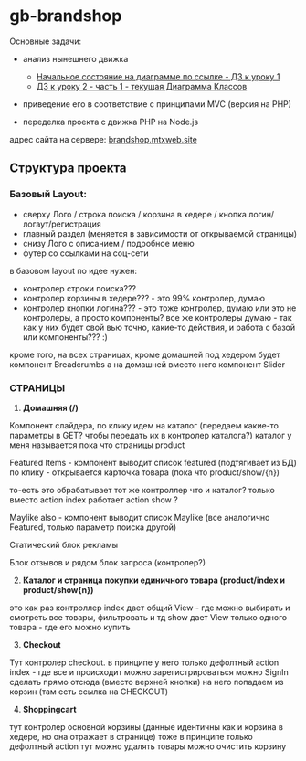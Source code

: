 # gb-brandshop

Основные задачи:

- анализ нынешнего движка
  - [Начальное состояние на диаграмме по ссылке - ДЗ к уроку 1](https://www.draw.io/?lightbox=1&highlight=0000ff&edit=_blank&layers=1&nav=1&title=Untitled%20Diagram.xml#R5Z1vk5soHMdfTWZ6D%2BoICOrDbq69u5m7uU73%2Fj60kSbOujFj3Gb3Xv1hlESBkN0EgW07005EFPzyEb78IOkMze8ff6qzzeq3KqflDIb54wz9OIMwJoj92yY8dQkRSLuEZV3kXRI4JtwW%2F9E%2BMexTH4qcbkcZm6oqm2IzTlxU6zVdNKO0rK6r3Tjbl6ocl7rJllRKuF1kpZz6d5E3qy41gfEx%2FWdaLFe8ZED65%2FucLe6WdfWw7subQfRl%2F6c7fZ%2Fxe%2FUPul1lebUbJKH3MzSvq6rpPt0%2FzmnZSstl6677cOLsod41XTfPuQB2F3zNygfKa7yvV%2FPEtdg%2FDW3zhzN0s1sVDb3dZIv27I41PktbNfclOwLsY387Wjf08WSVwOFBGT%2B0uqdN%2FcSy8AtIrw1npz%2FcHRviIN9q0Ago7ROzvvGXh1sfBWAfeg3UeiBJj3m1buqqLGm9nUFSssJuPtfs07I5PO5ALPbYzViRLbv6js6rsqpZyrpas5w3X4qyFJKysliu2eGCyURZ%2Bk0rYsGQfNefuC%2FyvC1G2QTjRjLQCigUW0FuhljRCtBAI0T%2BQYkjh1BiSY99h%2Ftd8UgSdzwS%2F3hEQJCDPBPIg27XCBJLgvxV0N13xWOExw2Q8KHDAo%2BJJP9Ntr2jTW%2FDXHeVKR4poyATqMg0oQx%2FKwbS%2FF7ntPZTGaDow6aTBkjSfKwr9qJRP8WBiU1xZB98u6o2m2K9nGe1py%2BWyoRMp5DCGa%2Fo4q568FUdYFMd2bL%2Bwp7%2B0U9pALIpjexeP9FlsW187ZWRVXBkb8nGcjovs%2B3WU3lim%2FLITrOzOsdZuXOBoGDFrfod2QqyQT1%2FWAwEelu0PdGbrCx%2FcK4VSMdaAZVYZCqxUkmsvTn0mCWrDpHfQ3aIHitk1SZC2UMPbaLPMtn0ilB209wr%2BiyRzXFfEWjeG0aP9bHqGhUxYO4aPZbIqnVUhIUP1tFnjWz6R0XotvOPbbzSuTSIjK11FJMAxSmjCEVRAmNMLColO8m9OfJSKAzGQtnUSTaRvUnyUimSpq6UQrKdHJolP%2BXC7uSSvSU3TX5KBd1JJfvLvXnqdArfsr%2B3f7z79Md1mg3XoGYQ5ZgmeSQtWLEzCfyMCJmop4uc9XRItqjcgnkJZOwQSNmttlbs1%2BzJ17c3TtyJJXsyOWa1XVW7N9WaehiyUgUcpgpZITn%2B2Wu1Dw77FNrDsaCTzdAeOhkH7XTyBydJJqs4Kc1rK1PbSflEE4qEcdCmTJHsXIcy%2BQOTqBJRhYsnU0l2YZIgdJ2%2Fa7fjsqNFG5coFmMN6GPR%2FNPL1X7%2Bt%2F0c4PaIDQVPh1PtwfHctmHzB%2Fm%2B%2B%2BQPRTkWmObSVl9BXlbj6qFe8Fx9l8tutqRcLqJuhoHMWKEyT6tpmTXF13E1VNL3JXysClbBQysLPQbCeHyHrvb9Rcf2k%2B4jbmEUtyZ2TyzdhwmdPQ2ybdoM29PVFeI9caitlLiPLYkFBrvij0Qe5H8epLKJ%2FSYgTRWQJi4hZV1KcIhbJYTfgEOQBinBGMQwAq3tvAxgFOOgu3tIEnY%2FIvBMgmMJrC7Ca2IIbyiM30DPt5AdQ8N8P2Ov9Cvkmy%2BPDPnuZv3O%2BEY6vhMzfCc6vnFohW8k8B3p%2BRay477SxviWFzmex%2FcJPFXYByEYkA%2BCMIn644%2B0Llhl2%2B3Gx1egvybE43ciTQBPEC%2B77B1Aij4eOO3jgdjYSRRc6EVAJE6D4CQ0C8WQEGqrJdVqBP%2F1ND%2FjmwTX0vyiTvxCMvlX8obuw2nvjDAJ5P6XNzoAwb4%2F7c8nlyELwzAYLs4JpQA2BvCOe19QNAnQwtcOyJnuWcgufB3weqDl%2BNSrBDpUAH1i6m0JaKIDGpoBGuiBTq0ALXzbk%2FTfpD1VaSE719sY0HIg8TUCDVXzw9Ap0LEOaGQGaKgFGoZWgBbCNXGoB1rIDlPDQMsh39cINFJMCLs9Ys6ATnRAR2aARnqggRWghW%2Fexmcsh5AdGbYcWN4n8efW612BNncoY6hUx8%2BvklgVRg4Et8J4uTjfRjJd7QPE32ZAESumrB0SfgbMAbAQMcdIiChOMnwI%2BydS%2Fegh5Mah2Xg5flk8sf%2FtgTzbrvb9AVCDDk6DDow5oMg3grEUi7gwGEiE35o5jBOmYyfi0uS54AkUH%2FBMfuH%2B2PDkFL8sfOgUXme2HKZBfLLHQwkYOeZLl9L1pSSJlYUafIi%2BH6w21NeaiFfAc1dIZQA0uuJ6pl8WQfwumY6BbhRvmR66xfhCr6AvhTE9PMnnGaZjJ5E4eQSBXOrJJ5Ci3eOrQay%2FXFz9QbrLryd%2F%2BlCj5jUwFplR7ZdyukoZCc2YGnHSkWBMI%2B1dT7wOl1AyffzOBiXK%2BRd0ahSi6TcskTAKBtP4hLygDHMI8SWTV46Qas8bcLumEWENQqzfiUwglGoQ0pdhECE56PoaEVJtKwNuVxGIrhcyM3QRqOuF9GUYRAhOjlAYpCkZb%2BUCRNy2lSq3bZ3a7GVmKxf%2FmZ7RdsbY39EP4DAYAgMvXL%2FSj3%2FnSjHI3qW7wD3rvqCi%2B3IaAkRYixExhBHQYnSmFIMYXbo24hlGCi8O3Hpx7SgIYkMYacfBc6UYxGj6Pc1WMFJsmgNuY7%2FaQY1Npaef050pxCBE028ltgKRYlWr%2B8VQP4c0SMxApB3RzhRyMUTs8Pg%2Fi3TZj%2F97C3r%2FPw%3D%3D)
  - [ДЗ к уроку 2 - часть 1 - текущая Диаграмма Классов](https://www.draw.io/?lightbox=1&highlight=0000ff&edit=_blank&layers=1&nav=1&title=Untitled%20Diagram.xml#R7V1bc6M4Gv01rsk8JIXE%2FTF2uqe7dmend9NTs%2FPUhY1iM8HAYtxJ5tevBAhbF2yCuchuT21txzLIn6Sj810RE322fv0l9ZLVr7GPwgnU%2FNeJ%2FjCBEADNwv%2BQlreyxbZB0bJMA79s2zU8Bn%2BjslErW7eBjzbMhVkch1mQsI2LOIrQImPavDSNX9jLnuKQ%2FdXEWyKh4XHhhWLrH4GfrYpWB9q79k8oWK7oLwPLLb6Ze4vnZRpvo%2FL3JlB%2Fyv8rvl57tK9yoJuV58cve036h4k%2BS%2BM4K%2F5av85QSCaXTltx38eabyu5UxRlTW4oB%2FTdC7eISmyF%2BNZpQqTL3soZsf63JSJN1166DKKJfo%2B%2F1ZJX%2FP%2B4MR8Yab%2FN4qT4ztj7LkOv2a0XBsvyvgWWDaW7PvFfy%2FLf%2FJfntGEWR0%2FBkjbjQcz5S3FbwretUiI5hRT9EVD%2Fe61GGqKnbG%2BofN%2B3BTix%2BDNvsULFlfdp6r0pL%2FoETvNevSxYkK2IsptNlgbR8ufipuLDoWH0NaH7Ms22KcF4AZFtir%2BIo5ufj84zZESD31GKe%2FTC%2BwKdDzl%2BpyVWHwqRpjG%2B6inMd%2BlTgHePPn2Ko6wkLQDLzx%2B9dRASvvuEwu%2BI9EoWNFuH5KLqt8kPotfazQoqCsDciuI1ylI8EK28QTeKO0pWvTWdkkVedhwF9bJttc9PWtnolby4rPrecQP%2Bo6QHOVU4KlPFfZKcJU9UA0nPSGSGH4IoyPDGG5gOsF7dF%2BIFzSuSurx9D4AO70x27wNgipsfwL42v6vy5vfxX9rNI179EGVxtA%2BB82ECouC%2BBRGGdLQo7YXf5n8R4xbb0XPlxReths%2FlWKhWloymGev1J%2B6scB9uqEmDu%2Fg4qpVTiPXvLUrfKqFm1KJhrBv9I%2FnfKOI9onB%2F0uTyKbLChaz%2FiV%2FOQ1y8Z7CiuI%2F8X%2FD%2B8WtlDrDeaCjxeSs%2BHQBe8ZmGQZv2NZ9rSjSf2YHmoyEJNVXf%2FRbPwDmqu%2FM3fMN4%2BTmSqY5pHIfIi4q2cXikEjJFy2CDofQ75pWbegUyJu8xhjyR88Nr7lGoMJeMbB7ea38E2WqWIh%2Fvz8ALNwouPyPyYoUWz%2Fel3I9osyFREiaao6y0szh%2BDpAiOBh%2Fl%2FwA2l53NVbVW1BU9NB1JIre6kLRA6UV%2FV%2Fe65kqekYhfQ8QSc7su1jazaevv%2F4zJ9AzGwzRCEQTLLwMNQg%2BD2maxNtMKtHYHg4Twyd8jwV9zFBy8bF7ntx0Gqs76sXALsgNqkxuU2%2FzjEho6JKDeHSQig%2FhHYG84yMaxMPx%2FJsAA22JUoUoeIHN1fSQXMoQ8RqlS8RKqpiEKUpCb8HJuHMJFJPW8w%2FiURk5fYSJlp9UZUQdXwJ2O2OayVCc%2BihVeqsUiyqRU6XtMr4ETNiBaJBClam6GdgoCdEsZyRvrl8KeTeq7R02vuf7X%2BNyYsupJImXc5jjYtt%2FTOO12sAYWwK%2BiqyYrRl2AbGr8jBVw44s%2Bt4kOVkfEJssdxEl3RwRfL8vFcfzOUPrB5R54YaM6eg6jDkcXnQidhBupm%2F%2F8tYHjSmZ0NKNoMzoeFKZ%2FUNNWjko9GEwKSL0nko%2FC3mDvEzhc5TFldC1CrOM8hbpRhUyjgdHgjG%2BNxIF60RY3OReyW%2FE2hdwo4y9L9meconbzXC9lumKZVsaL4PcdtYxcWDT0lQaFLc1WXEPpLHz%2FbC4YXcRFtdVDot%2FSWN%2Fu9gPsM6bgEiRMPJ7cK%2BIyNN9qnrC3LpNkV%2BuAiWrQjMwNRRKxJs9bD7HS5WykGvvLQyeEZ2%2FMSWTORyFrzFn11W5RR5be%2F8YikiDrCKCVDExWsiWJGf1LrSQobIWKh%2FvPUsdRK4lFSdswckYrJgFWYiaiqHQ7AWRj15rvbsxZvLbN8wrYV1t%2FKgaD2sWUsBaxoRuShdMIZVcxQ6VFjF3DyvZNhdeGeSYOv%2BMQ%2BXw7KsfQ%2BIEdVP4aKqsfj4TArrqoKsOapaSuyBicA3WKNVljz3JSKGLB36BpTIpJIVPeaWFKy2oZJpuVvHLTW3S4IKoSfJgpi6aLHJ2Al2wk9LnFmEYJAneRzMvvVLUlaLeRVGXRgu3es3z2r0ZLo7K1ECfx73SwpUWfmhagGBgWlD6BKNF%2BSTclRautPDjxTlcWzjkRTMHZQea%2FlOTHZI0xiuEruRwJYcfjhxMh6MGo3GgoRNiUPpQCPLgQhqHYX7xlRbaSkEepfG9zBtfigytk9DLzpGfFhUWv5EVVeHM6IP1AtmlOluarbOM6WiuwJjybHIXxUzkUnUZM88m%2F3C0qZDYhRnTgBbOehM6tDid7kFXdtqLIykodEEHW1DpqvYyd3vdhGewCQdJmF48GXB1HLcOGJIMlC4upoHPKxucARuc9S50HU14h4IGgSzM2NtWVLrQsowyXnfidSf27KFCSxt5Iypd3EjLhxZeetWL193Ye3JefP7A1cCAm1HpWj5asHPdiNeN2PdG5I8Itq0h%2FUSxbu7Da4YifyPMK268Jy9ZxZ%2FmYbx4xuPHTXTKrOLjx3wyHzR2ntBrkP2XNGPKKT79WV6EZyl9K76yTfr5T2Z6kS%2B8tZWbXCxmvE0X9KqS1jKMNUQvM%2BSLsD%2FFdNpTFHpZ8J39Tdkcl919ifMX89AFtW2HXU%2BDj68Xwpa37ZZK6MnVj%2FVUDFHoKV%2F0apTNcCAWSvWBA7raYH%2Bp6dLXgqQlDqxxcWACdvWgYbbDgQO51A7k33BUg4OyOqC6LCEXbE5ECsXgMIwB9qFwZ7KMwRBGe6DQIP1IQAGaxu3zSqL3IgVojsV2BfjzcrqjDF0skuhTddQDAdxpGmQJRacfv6A0wGPC9ttJVGKPjBDL7kinAGDwlfpOfwiBqiCERYfZHgjOuEAAkKMKvT1VWDzr9EgVYmpyMCsT9KIzaGH5SEBwDH7xQEvjwoW8xrDM3mAgJqVGMh1YPoDtCQFCEQd1Hl8POHBNzjR0KTDfzwc6Z686ltsbEMSUiBKK4RQgSLyNAYEAgO0I8bzWWICmxXfWJxrEuPyg2qHlgkvCDEMuODQgu0KWpbddbpfvyuhvscW471imAOzKfzTGRYJmCkhou%2FGrWtCqK55DOkTCoKHH5tbACTpAH9cYsIUnqmzTaGsOmKbQmWb0hoVhwo8DeopQEjIYkhR06Arrp1cpv3fDwdAEbFmO0F13gDDEKOPvG3QIDHGCIhYLJCbke5sV8suFlSoI2FhDnGArABEMQ3qLlvioZdsAki0%2BttkwgFQfja5VRpxzY5XzUScbdI0Tb6DH1NSG4g1h9Nwt%2BI%2FyTettkS%2BGVXtC%2FgHg212FSWQ5GH0w4Ou2UP1ntMQ93jDHuuqQ%2FeBAGGAUoW32AwIZ%2B9mDYcAyhVMoTD7S2TgTJ55oIfTVEftVwbJKe5dvKu%2BMZ8SYbLcYOxRj2ZGQ3ZE3LtOw2nAaVtSKlt3SCTN3Z6TUauuuVCzk44f0wevOUCaGfIfXZl0Vlkj8%2FOF4zIVCTM6iKZx3Q0wTnDvj5JqCGrENIS5pHLaxAA0%2Bya8%2FHZJi8Lkf4pP5DzXEd4KFJQGlOxzv6QLvCW%2FoaZyJEjlU6KtDE0sMOo9MTCdgQFbxNpyVbfL1K7xD2BQBOuBzkf3FF8QwdF8kINY11gQfOq5gGs760aGwc2FbP8twjvfVIQzEGPQgRjBb8CiEI1vSgKwmYTgU2CIKDL6WoCkKLEuIXhpuf2QgRp97IoODrlBHntC41YyWZP%2FyRzI1RoEYw4b9lUBTA3hwlaBNau3CE5yVcQuUbNs4snCNA868UQD5t590CIGBYq8HkpEyRdESAZJs5HCeAQBc%2FXvb6negi4zS1C94dzzEFH4LHEkhSG65NcrC1648VprfH1U%2FiZhtCUuJfhoOlpbk1FE%2B8tFYPTlCRMbcpeA7D9VJkngdR0ZMMSRcvGu6aRa%2BTLvz8MIIeSxvjdNsFS%2FjyAs%2F7Fr5h%2FPkT%2FB14zcz%2BfgafVhOOf4dXYOc8umKHV3h8VugtQUi0MS8BNAaek3vT8sKSVPtWERP460B%2FhYWursOqFDx09MGnazdxVg05acdsFO0Cf725vlHrnzkCErncZbFa%2FxF6M1ROPUWz8s03kb%2BLA7jNO9cf8r%2Fm7APm%2B7wu4ijCC2y8tcnu%2FOJDz9gataEel7pZL8Tsk2fHTWHC6TW28tiBrOdWpI82DFcbN90hf3rui3JAIr2iGNxEnWVo6QA5YXuTCENFKQFdxqwGSRZbvmRf4Csh9JxCfSGtNNdKNFEBm%2FGNK8UA6Kd0p%2B57vCStzDXTc3uFrWDxZZZCPZirY9buWaKZpLw8HNjc100%2Fasi%2Fh5CCUNFlg9nGTtKMo5bXSFxfXQ%2BCNQ4x2SL76rS%2B0PBUJFlSd1y5%2BkFOKqeMiyuVMVw2ispk3%2FYzRQ1XncosMTIskp%2BdYNMdWdByfdUQlduuGZr3PPvoBtQuWL5gtVWveii3QMaVkY38XdbuOl89fQRL72i1NY30MMmujKkqNtyaQ67VaM6%2B3bYLSjMJz1Ryw%2B%2BM9NKj%2BTiT1DLp7L2MLBN4kW0zUuSu2RFjge7JTwRFUNMCghVx3jt37HXnIvDtnYv4e2X3x6%2FTszpT95f3utPE%2FOh6MCfYwFmcfQULCdkQclZZPf4ClWkrpGDDmbubZ5RVg1H7AD%2F660J8UfzDfmHGe%2FBIR7qpZynLdb7dNKmuSTVR%2F5FVipP4sLLvDBetp3FcsRfijPvz2TM9MzDEwddQGDkETfopu4sSHwN4cw4W5FvtYWH7fX8hvskeee4OE21WXkJ%2BTOKyat%2Bpi%2BrIEOPiZebRi%2Bpl7DKqzyEERtHdYYbVW%2FlSPKxL4Jo%2BZV8%2B3BrVTKcdEChrouZCkCNpD1DX6dtnb%2BNyxLTUs08qD2zmfOnRnpAmCrgfevXGcyFsvk3EgBheRrX6mpHu%2BrQfRLzNiq5T92nJeERf0h413Yn8JAl9tpnJMWMHy%2FRePlI1zpyxyDpSEtMn12Gd3PYne%2FPuxGTRWrShOYy0bpb3AKqlvYHFjIUcjglrN3p9O1wO99dORIRtmn1Oq3xKcQxhYjUGBQiZpoug0KskShETNqoRCEdV4rXWJ50kjEtOSxJdFX8ZLniS3mAwfXTvD7UFE2N3nhC53%2FqWOmTRLoWt8ARuEVMXV0GtxyBfV%2FcQmsgzo1bejgQQlLwAg8zvnZn0PMP6K6wuuEiyZZu7fSozUTGMSNnEFqxLzSnY4%2BU06F%2B9rnRygnMcYglAOwnUwygKZxjcAJTVM8c0L7shg81DUEUgnDjEMWFhkfsYcIj%2BGMak8TGbvpTL1kVSTj9w%2F8B)

- приведение его в соответствие с принципами MVC (версия на PHP)
- переделка проекта с движка PHP на Node.js

адрес сайта на сервере: [brandshop.mtxweb.site](http://brandshop.mtxweb.site)

## Структура проекта

### Базовый Layout:
- сверху Лого / строка поиска / корзина в хедере / кнопка логин/логаут/регистрация
- главный раздел (меняется в зависимости от открываемой страницы)
- снизу Лого с описанием / подробное меню
- футер со ссылками на соц-сети

в базовом layout по идее нужен:
- контролер строки поиска???
- контролер корзины в хедере??? - это 99% контролер, думаю
- контролер кнопки логина??? - это тоже контролер, думаю
или это не контролеры, а просто компоненты?
все же контролеры думаю - так как у них будет свой вью точно, какие-то действия, и работа с базой
или компоненты??? :)

кроме того, на всех страницах, кроме домашней под хедером будет компонент Breadcrumbs
а на домашней вместо него компонент Slider

### СТРАНИЦЫ

1. **Домашняя (/)**

Компонент слайдера, по клику идем на каталог (передаем какие-то параметры в GET? чтобы передать их в контролер каталога?)
каталог у меня называется пока что страницы product

Featured Items - компонент выводит список featured (подтягивает из БД)
по клику - открывается карточка товара (пока что product/show/{n})

то-есть это обрабатывает тот же контроллер что и каталог? только вместо action index работает action show ?

Maylike also - компонент выводит список Maylike (все аналогично Featured, только параметр поиска другой)

Статический блок рекламы

Блок отзывов и рядом блок запроса (контролер?)

2. **Каталог и страница покупки единичного товара (product/index и product/show{n})**

это как раз контроллер
index дает общий View - где можно выбирать и смотреть все товары, фильтровать и тд
show дает View только одного товара - где его можно купить

3. **Checkout**

Тут контролер checkout. в принципе у него только дефолтный action
index - где все и происходит
можно зарегистрироваться
можно SignIn сделать прямо отсюда (вместо верхней кнопки)
на него попадаем из корзин (там есть ссылка на CHECKOUT)

4. **Shoppingcart**

тут контролер основной корзины (данные идентичны как и корзина в хедере, но она отражает в странице)
тоже в принципе только дефолтный action
тут можно удалять товары
можно очистить корзину
